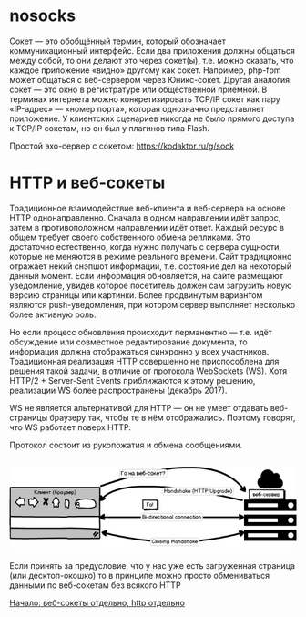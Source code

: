 # nosocks
Сокет — это обобщённый термин, который обозначает коммуникационный интерфейс. Если два приложения должны общаться между собой, то они делают это через сокет(ы), т.е. можно сказать, что каждое приложение «видно» другому как сокет. Например, php-fpm может общаться с веб-сервером через Юникс-сокет.  Другая аналогия: сокет — это окно в регистратуре или общественной приёмной. В терминах интернета можно конкретизировать  TCP/IP сокет как пару «IP-адрес» — «номер порта», которая однозначно представляет приложение. У клиентских сценариев никогда не было прямого доступа к TCP/IP сокетам, но он был у плагинов типа Flash. 

Простой эхо-сервер с сокетом: https://kodaktor.ru/g/sock

# HTTP и веб-сокеты

Традиционное взаимодействие веб-клиента и веб-сервера на основе HTTP однонаправленно. Сначала в одном направлении идёт запрос, затем в противоположном направлении идёт ответ. Каждый ресурс в общем требует своего собственного обмена репликами. Это достаточно естественно, когда нужно получать с сервера сущности, которые не меняются в режиме реального времени. Сайт традиционно отражает некий снэпшот информации, т.е. состояние дел на некоторый данный момент. Если информация обновляется, на сайте размещают уведомление, увидев которое посетитель должен сам загрузить новую версию страницы или картинки. Более продвинутым вариантом являются push-уведомления, при котором сервер выполняет несколько более активную роль.

Но если процесс обновления происходит перманентно — т.е. идёт обсуждение или совместное редактирование документа, то информация должна отображаться синхронно у всех участников. Традиционная реализация HTTP совершенно не приспособлена для решения такой задачи, в отличие от протокола WebSockets (WS). Хотя HTTP/2 + Server-Sent Events приближаются к этому решению, реализации WS более распространены (декабрь 2017).


WS не является альтернативой для HTTP — он не умеет отдавать веб-страницы браузеру так, чтобы те в нём отображались. Поэтому говорят, что WS работает поверх HTTP.

Протокол состоит из рукопожатия и обмена сообщениями. 

![alt scheme](WS.png "Начало работы")
---

Если принять за предусловие, что у нас уже есть загруженная страница 
 (или десктоп-окошко)
то  в принципе можно просто обмениваться данными по веб-сокетам без всякого HTTP

[Начало: веб-сокеты отдельно, http отдельно](https://github.com/GossJS/nosocks/tree/pure)



